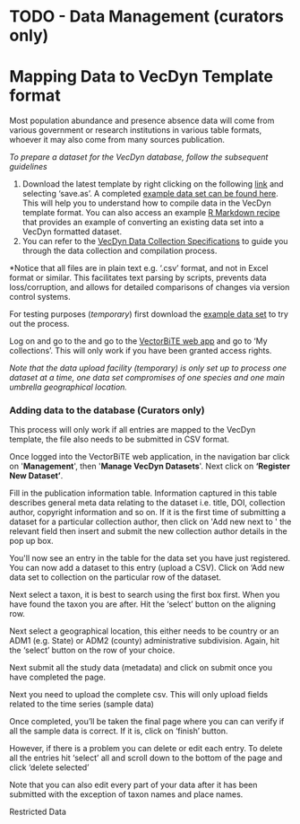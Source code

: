 
# TODO -  Data Management (curators only)

# Mapping Data to VecDyn Template format

Most population abundance and presence absence data will come from various government or research institutions in various table formats, whoever it may also come from many sources publication. 

*To prepare a dataset for the VecDyn database, follow the subsequent guidelines*

1. Download the latest template by right clicking on the following [link](https://raw.githubusercontent.com/vectorbite/VectorBiteDataPlatform/master/static/Documentation/VecDyn/Template%26Scripts/VecDyn_template.csv) and selecting ‘save.as’.   A completed [example data set can be found here](https://raw.githubusercontent.com/vectorbite/VectorBiteDataPlatform/master/static/Documentation/VecDyn/Examples/ManateeCountyMosquitoMonitoring/vecdyn_manatee_county_aedes_aegypti.csv). This will help you to understand how to compile data in the VecDyn template format. You can also access an example [R Markdown recipe](https://raw.githubusercontent.com/vectorbite/VectorBiteDataPlatform/master/static/Documentation/VecDyn/Examples/ManateeCountyMosquitoMonitoring/ManateeCountryMosquitoMonitoring.Rmd) that provides an example of converting an existing data set into a VecDyn formatted dataset.
2. You can refer to the [VecDyn Data Collection Specifications](#vecdyn-data-collection-specifications) to guide you through the data collection and compilation process.

*Notice that all files are in plain text e.g. ‘.csv’ format, and not in Excel format or similar. This facilitates text parsing by scripts, prevents data loss/corruption, and allows for detailed comparisons of changes via version control systems.

For testing purposes (*temporary*) first download the [example data set](https://raw.githubusercontent.com/vectorbite/VectorBiteDataPlatform/master/static/Documentation/VecDyn/Examples/ManateeCountyMosquitoMonitoring/vecdyn_manatee_county_aedes_aegypti.csv) to try out the process.

Log on and go to the and go to the [VectorBiTE web app](http://www.vectorbyte.org) and go to ‘My collections’. This will
only work if you have been granted access rights.

*Note that the data upload facility (temporary) is only set up to process one dataset at a time, one data set compromises of one species and one main umbrella geographical location.*

### Adding data to the database (Curators only)

This process will only work if all entries are mapped to the VecDyn template, the file also needs to be submitted in CSV format.

Once logged into the VectorBiTE web application, in the navigation bar click on '**Management**', then '**Manage VecDyn Datasets**'. Next click on **‘Register New Dataset’**. 

Fill in the publication information table. Information captured in this table describes general meta data relating to the dataset i.e. title, DOI, collection author, copyright information and so on. If it is the first time of submitting a dataset for a particular collection author, then click on 'Add new next to ' the relevant field then insert and submit the new collection author details in the pop up box. 

You'll now see an entry in the table for the data set you have just registered.  You can now add a dataset to this entry (upload a CSV).  Click on ‘Add new data set to collection on the particular row of the dataset. 

Next select a taxon, it is best to search using the first box first. When you have found the taxon you are after. Hit the ‘select’ button on the aligning row.

Next select a geographical location, this either needs to be country or an ADM1 (e.g. State) or ADM2 (county) administrative subdivision. Again, hit the ‘select’ button on the row of your choice.

Next submit all the study data (metadata) and click on submit once you have completed the page.

Next you need to upload the complete csv. This will only upload fields related to the time series (sample data)

Once completed, you’ll be taken the final page where you can can verify if all the sample data is correct. If it is, click on ‘finish’ button.

However, if there is a problem you can delete or edit each entry. To delete all the entries hit ‘select’ all and scroll down to the bottom of the page and click ‘delete selected’ 

Note that you can also edit every part of your data after it has been submitted with the exception of taxon names and place names.

Restricted Data


